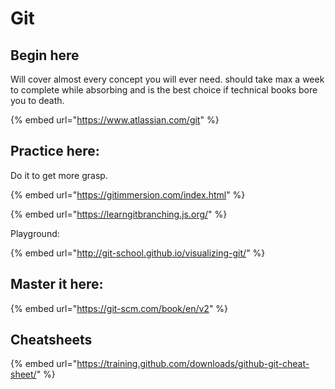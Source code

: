 # Git

## Begin here

Will cover almost every concept you will ever need. should take max a week to complete while absorbing and is the best choice if technical books bore you to death.

{% embed url="https://www.atlassian.com/git" %}

## Practice here:

Do it to get more grasp.

{% embed url="https://gitimmersion.com/index.html" %}

{% embed url="https://learngitbranching.js.org/" %}

Playground:

{% embed url="http://git-school.github.io/visualizing-git/" %}



## Master it here:

{% embed url="https://git-scm.com/book/en/v2" %}

## Cheatsheets

{% embed url="https://training.github.com/downloads/github-git-cheat-sheet/" %}



